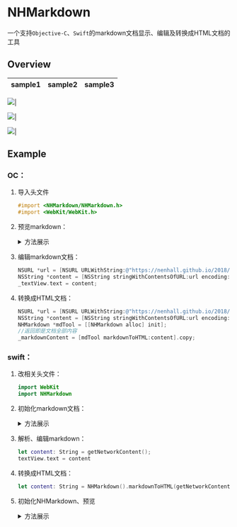 # NHMarkdown

一个支持`Objective-C`、`Swift`的markdown文档显示、编辑及转换成HTML文档的工具

## Overview

sample1|sample2|sample3|  
:---------------------:|:---------------------:|:---------------------:|

![](https://github.com/nenhall/NHMarkdown/blob/master/img/preview.png)|

![](https://github.com/nenhall/NHMarkdown/blob/master/img/preview.png)|

![](https://github.com/nenhall/NHMarkdown/blob/master/img/edit.png)|



## Example

### OC：

1. 导入头文件
   ```objective-c
   #import <NHMarkdown/NHMarkdown.h>
   #import <WebKit/WebKit.h>
   ```

2. 预览markdown：
   <details><summary>方法展示</summary>

   ```objective-c
   //获取网络上的内容
   NSURL *url = [NSURL URLWithString:@"https://nenhall.github.io/2018/09/22/1677ziyouxing/"];
   NSString *content = [NSString stringWithContentsOfURL:url encoding:NSUTF8StringEncoding error:nil];
   //获取本地的markdown文档内容
   //NSString *path = [[NSBundle mainBundle] pathForResource:@"穿越318线川藏游记.md" ofType:nil];
   //NSURL *url = [NSURL fileURLWithPath:path];
   //NSString *content = [NSString stringWithContentsOfURL:url encoding:NSUTF8StringEncoding error:nil];
   NHMarkdownView *mdView = [[NHMarkdownView alloc] init];
   mdView.translatesAutoresizingMaskIntoConstraints = NO;
   [self.view addSubview:mdView];
   __weak typeof(self)weakself = self;
   [mdView nh_loadWithMarkdown:content completionHandler:^(WKWebView * _Nonnull wkWeb, WKNavigation * _Nullable wkNav) {
       // Optional: WKUIDelegate, WKNavigationDelegate
       wkWeb.UIDelegate = weakself;
       wkWeb.navigationDelegate = weakself;
   }];
   ```

   </details>

3. 编辑markdown文档：
   ```objective-c
   NSURL *url = [NSURL URLWithString:@"https://nenhall.github.io/2018/09/22/1677ziyouxing/"];
   NSString *content = [NSString stringWithContentsOfURL:url encoding:NSUTF8StringEncoding error:nil];   
   _textView.text = content;
   ```

4. 转换成HTML文档：

   ```objective-c
   NSURL *url = [NSURL URLWithString:@"https://nenhall.github.io/2018/09/22/1677ziyouxing/"];
   NSString *content = [NSString stringWithContentsOfURL:url encoding:NSUTF8StringEncoding error:nil];   
   NHMarkdown *mdTool = [[NHMarkdown alloc] init];
   //返回即是文档全部内容
   _markdownContent = [mdTool markdownToHTML:content].copy;
   ```


### swift：

1. 改相关头文件：

   ```swift
   import WebKit
   import NHMarkdown
   ```

2. 初始化markdown文档：
   <details><summary>方法展示</summary>

   ```swift
   /** 获取网络上的内容 */
   func getNetworkContent() -> String {
       let path: String = "https://nenhall.github.io/2018/09/22/1677ziyouxing/"
       guard let url: URL = URL(string: path),
       let content = try? String(contentsOf: url, encoding:String.Encoding.utf8)
       else {
           return ""
       };
       return content;
   }
   /** 获取本地的markdown文档内容 */
   func getLocalContent() -> String {
       if let path = Bundle.main.url(forResource: "穿越318线川藏游记", withExtension: "md") {
           do{
               return try String(contentsOf: path, encoding:String.Encoding.utf8)
           } catch {
               return ""
           }
       }
       return "";
   }
   ```

   </details>

3. 解析、编辑markdown：

   ```swift
   let content: String = getNetworkContent();
   textView.text = content
   ```

4. 转换成HTML文档：

   ```swift
   let content: String = NHMarkdown().markdownToHTML(getNetworkContent());
   ```

5. 初始化NHMarkdown、预览

   <details><summary>方法展示</summary>

   ```swift
   /** 初始化markdown View */
       func initializeMarkdownView(content: String) -> Void {
           let screenSize = UIScreen.main.bounds
           markView.backgroundColor = UIColor.red
           markView.frame = CGRect(x: 0, y: 64, width: screenSize.width, height: screenSize.height - 64)
           markView.onRendered = {
               [weak self] (height) in
               if let _ = self {
                   // Optional: you can know the change of height in this block
                   print("onRendered height: \(height ?? 0)")
               }
           }
           self.view.addSubview(markView)
           markView.load(markdown: content, options: .default) { [weak self] (wkView: WKWebView, wkNav: WKNavigation?) in
               // Optional: WKUIDelegate, WKNavigationDelegate
               wkView.uiDelegate = self;
               wkView.navigationDelegate = self;
               // Optional: you can change font-size with a value of percent here
               self?.markView.setFontSize(percent: 128)
               printLog("load finish!")
           }
       }
   ```

   </details>



